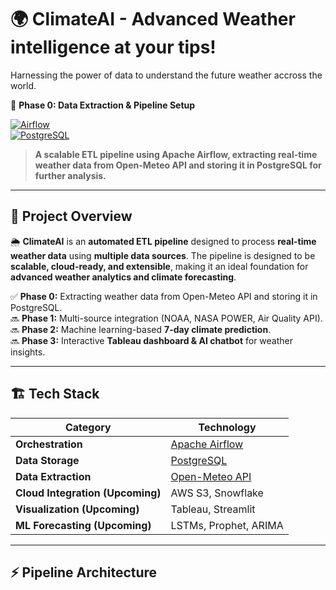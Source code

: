 # 🌍 ClimateAI - Advanced Weather intelligence at your tips!  
Harnessing the power of data to understand the future weather accross the world.

🚀 **Phase 0: Data Extraction & Pipeline Setup**  

[![Airflow](https://img.shields.io/badge/Airflow-2.6.3-blue?style=flat&logo=apache-airflow)](https://airflow.apache.org/)  
[![PostgreSQL](https://img.shields.io/badge/PostgreSQL-14-blue?style=flat&logo=postgresql)](https://www.postgresql.org/)  

> **A scalable ETL pipeline using Apache Airflow, extracting real-time weather data from Open-Meteo API and storing it in PostgreSQL for further analysis.**

---

## 📌 Project Overview
🌦️ **ClimateAI** is an **automated ETL pipeline** designed to process **real-time weather data** using **multiple data sources**. The pipeline is designed to be **scalable, cloud-ready, and extensible**, making it an ideal foundation for **advanced weather analytics and climate forecasting**.

✅ **Phase 0:** Extracting weather data from Open-Meteo API and storing it in PostgreSQL.  
🔜 **Phase 1:** Multi-source integration (NOAA, NASA POWER, Air Quality API).  
🔜 **Phase 2:** Machine learning-based **7-day climate prediction**.  
🔜 **Phase 3:** Interactive **Tableau dashboard & AI chatbot** for weather insights.  

---

## 🏗 Tech Stack
| **Category**       | **Technology** |
|-------------------|--------------|
| **Orchestration** | [Apache Airflow](https://airflow.apache.org/) |
| **Data Storage**  | [PostgreSQL](https://www.postgresql.org/) |
| **Data Extraction** | [Open-Meteo API](https://open-meteo.com/en/docs) |
| **Cloud Integration (Upcoming)** | AWS S3, Snowflake |
| **Visualization (Upcoming)** | Tableau, Streamlit |
| **ML Forecasting (Upcoming)** | LSTMs, Prophet, ARIMA |

---

## ⚡ Pipeline Architecture
